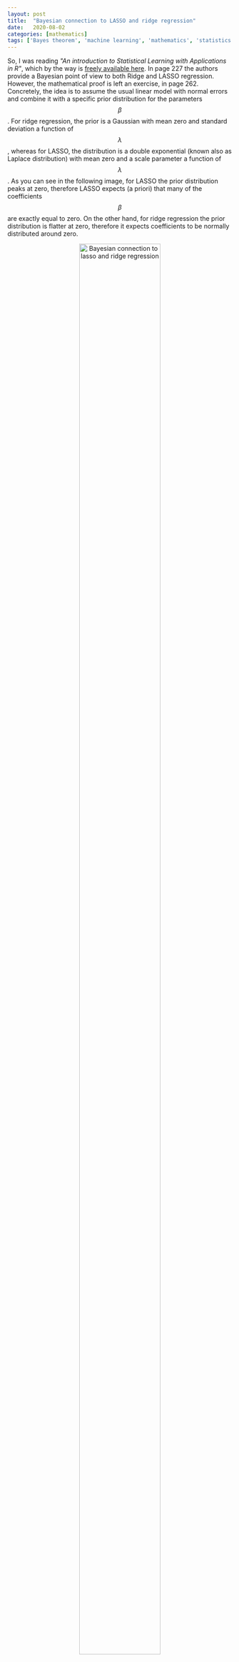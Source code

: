 ```yaml
---
layout: post
title:  "Bayesian connection to LASSO and ridge regression"
date:   2020-08-02
categories: [mathematics]
tags: ['Bayes theorem', 'machine learning', 'mathematics', 'statistics']
---
```


So, I was reading *"An introduction to Statistical Learning with Applications in R"*, which by the way is [freely available here](http://faculty.marshall.usc.edu/gareth-james/ISL/). In page 227 the authors
provide a Bayesian point of view to both Ridge and LASSO regression. However, the mathematical proof is left an exercise, in page 262. Concretely,
the idea is to assume the usual linear model with normal errors and combine it with a specific prior distribution for the parameters $$\beta$$.
For ridge regression, the prior is a Gaussian with mean zero and standard deviation a function of $$\lambda$$, whereas for LASSO, the distribution
is a double exponential (known also as Laplace distribution) with mean zero and a scale parameter a function of $$\lambda$$. As you can see in the
following image, for LASSO the prior distribution peaks at zero, therefore LASSO expects (a priori) that many of the coefficients $$\beta$$ are exactly
equal to zero. On the other hand, for ridge regression the prior distribution is flatter at zero, therefore it expects coefficients to be normally 
distributed around zero.

<p align="center">
 <img style="width: 60%; height: 90%" src="{{ site.url }}/images/bayesian_lasso_ridge.png" alt="Bayesian connection to lasso and ridge regression">
</p>

(a) Suppose that $$y_i = \beta_0 + \sum_{j=1}^{p}b_j x_{ij} + \epsilon_i$$, where $$\epsilon_i \sim \mathcal{N}(0, \sigma^2)$$. Write out the likelihood
for the data.

The likelihood for the data is:

$$
\mathcal{L}(Y|X,\beta) = \prod_{i=1}^{n} \frac{1}{\sqrt{2\pi}\sigma}\exp\left(-\frac{\epsilon_i^2}{2\sigma^2}\right) =
\left(\frac{1}{\sqrt{2\pi}\sigma}\right)^n \exp\left(-\frac{1}{2\sigma^2}\sum_{i=1}^n\epsilon_i^2\right)
$$
